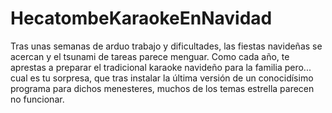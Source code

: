 # HecatombeKaraokeEnNavidad
Tras unas semanas de arduo trabajo y dificultades, las fiestas navideñas se acercan y el tsunami de tareas parece menguar. Como cada año, te aprestas a preparar el tradicional karaoke navideño para la familia pero... cual es tu sorpresa, que tras instalar la última versión de un conocidísimo programa para dichos menesteres, muchos de los temas estrella parecen no funcionar.
